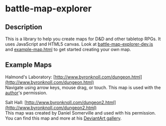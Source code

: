 # battle-map-explorer

## Description
This is a library to help you create maps for D&D and other tabletop RPGs. It uses JavaScript and HTML5 canvas. Look at [battle-map-explorer-dev.js](https://github.com/byronknoll/battle-map-explorer/blob/master/battle-map-explorer-dev.js) and [example-map.html](https://github.com/byronknoll/battle-map-explorer/blob/master/example-map.html) to get started creating your own map.

## Example Maps

Halmond's Laboratory: [http://www.byronknoll.com/dungeon.html](http://www.byronknoll.com/dungeon.html)<br>
Navigate using arrow keys, mouse drag, or touch. This map is used with the [author](https://www.reddit.com/r/battlemaps/comments/2ep3j7/the_experiments_of_a_madman_halmonds_laboratory/)'s permission.

Salt Hall: [http://www.byronknoll.com/dungeon2.html](http://www.byronknoll.com/dungeon2.html)<br>
This map was created by Daniel Somerville and used with his permission. You can find this map and more at his [DeviantArt gallery](http://dasomerville.deviantart.com/gallery/53876770/Fantasy-Cartography).
